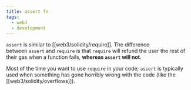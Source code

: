 ```yaml
---
title: assert fn
tags:
  - web3
  - development
---
```


`assert` is similar to [[web3/solidity/require]]. The difference between `assert` and `require` is that `require` will refund the user the rest of their gas when a function fails, **whereas `assert` will not**.

Most of the time you want to use `require` in your code; `assert` is typically used when something has gone horribly wrong with the code (like the [[web3/solidity/overflows]]).

